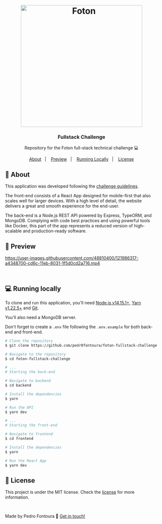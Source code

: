 <h1 align="center">
  <a href="https://fotontech.io/">
    <img alt="Foton" src="https://i.imgur.com/9uFU5Np.png" width="400px" />
  </a>
</h1>

<h3 align="center">
  Fullstack Challenge
</h3>

<p align="center">Repository for the Foton full-stack technical challenge 💻</p>

<p align="center">
  <a href="#-about">About</a>&nbsp;&nbsp;&nbsp;|&nbsp;&nbsp;&nbsp;
  <a href="#-preview">Preview</a>&nbsp;&nbsp;&nbsp;|&nbsp;&nbsp;&nbsp;
  <a href="#-running-locally">Running Locally</a>&nbsp;&nbsp;&nbsp;|&nbsp;&nbsp;&nbsp;
  <a href="#memo-license">License</a>
</p>

## 💬 About

This application was developed following the [challenge guidelines](https://github.com/FotonTech/fullstack-challenge).

The front-end consists of a React App designed for mobile-first that also scales well for larger devices. With a high level of detail, the website delivers a great and smooth experience for the end-user.

The back-end is a Node.js REST API powered by Express, TypeORM, and MongoDB. Complying with code best practices and using powerful tools like Docker, this part of the app represents a reduced version of high-scalable and production-ready software.

## 📱 Preview

https://user-images.githubusercontent.com/48810400/121986317-a4348700-cd6c-11eb-8031-1f5d0cd2a716.mp4

<br />

## 💻 Running locally

To clone and run this application, you'll need [Node.js v14.15.1+](https://nodejs.org/en/), [Yarn v1.22.5+](https://yarnpkg.com/) and [Git](https://git-scm.com/).

You'll also need a MongoDB server.

Don't forget to create a `.env` file following the `.env.example` for both back-end and front-end.

```bash
# Clone the repository
$ git clone https://github.com/pedr0fontoura/foton-fullstack-challenge.git

# Navigate to the repository
$ cd foton-fullstack-challenge

# ...
# Starting the back-end

# Navigate to backend
$ cd backend

# Install the dependencies
$ yarn

# Run the API
$ yarn dev

# ... 
# Starting the front-end

# Navigate to frontend
$ cd frontend

# Install the dependencies
$ yarn

# Run the React App
$ yarn dev
```


## :memo: License

This project is under the MIT license. Check the [license](https://github.com/pedr0fontoura/foton-fullstack-challenge/blob/master/LICENSE) for more information.

<br />

Made by Pedro Fontoura :wave: [Get in touch!](https://twitter.com/pedr0fontoura)
